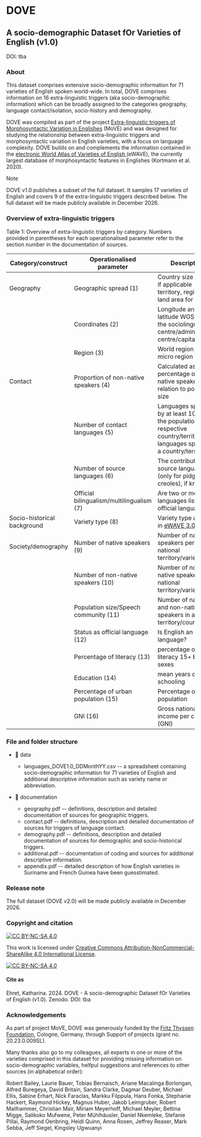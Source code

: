 # DOVE 

## A socio-demographic Dataset fOr Varieties of English (v1.0)

DOI: tba

### About 

This dataset comprises extensive socio-demographic information for 71 varieties of English spoken world-wide. In total, DOVE comprises information on 16 extra-linguistic triggers (aka socio-demographic information) which can be broadly assigned to the categories geography, language contact/isolation, socio-history and demography. 

DOVE was compiled as part of the project [Extra-linguistic triggers of Morphosyntactic Variation in Englishes](https://sites.google.com/site/katlehret/research/MoVE) (MoVE) and was designed for studying the relationship between extra-linguistic triggers and morphosyntactic variation in English varieties, with a focus on language complexity. DOVE builds on and complements the information contained in the [electronic World Atlas of Varieties of English ](https://ewave-atlas.org/) (eWAVE), the currently largest database of morphosyntactic features in Englishes (Kortmann et al. 2020). 

> [!NOTE]
>  DOVE v1.0 publishes a subset of the full dataset. It samples 17 varieties of English and covers 9 of the extra-linguistic triggers described below. The full dataset will be made publicly
> available in December 2026.

### Overview of extra-linguistic triggers

Table 1: Overview of extra-linguistic triggers by category. Numbers provided in parentheses for each operationalised parameter refer to the section number in the documentation of sources.

| Category/construct | Operationalised parameter | Description | Variable name | 
| ------------- | ------------- | ------------- | ------------- |
| Geography  | Geographic spread (1)  | Country size in km²; if applicable territory, region or land area for islands | spread |
|   | Coordinates (2)  | Longitude and latitude WGS84 of the sociolinguistic centre/administrative centre/capital| longitude, latitude | 
|  |Region (3) |World region and micro region | region, region_micro |
|  Contact | Proportion of non-native speakers (4) | Calculated as the percentage of non-native speakers in relation to population size | prop_non-natives | 
|  | Number of contact languages (5)  |  Languages spoken by at least 10% of the population of the respective country/territory, all languages spoken in a country/territoty | contact_languages, all_languages |
|   | Number of source languages (6)  |  The contributing source language (only for pidgins and creoles), if known|  source_languages | 
||Official bilingualism/multilingualism (7) | Are two or more languages listed as official language(s)? | bilingualism (yes/no)|
|Socio-historical background|Variety type (8)|Variety type as listed in [eWAVE 3.0](https://ewave-atlas.org/)| language_type |
|Society/demography|Number of native speakers (9) | Number of native speakers per national territory/variety | natives |
||Number of non-native speakers (10)|Number of non- native speakers per national territory/variety|non-natives|
||Population size/Speech community (11)|Number of native and non-native speakers in a given territory/country|population|
||Status as official language (12)|Is English an official language? |official (yes/no)|
||Percentage of literacy (13) |percentage of adult literacy 15+ both sexes|literacy, literacy_rounded |
| | Education (14) |mean years of schooling | education|
|| Percentage of urban population (15) | Percentage of urban population| urban_pop |
||GNI (16) |Gross national income per capita (GNI) | GNI|

### File and folder structure

* :file_folder: data

  * languages_DOVE1.0_DDMonthYY.csv -- a spreadsheet containing socio-demographic information for 71 varieties of English and additional descriptive information such as variety name or abbreviation.

* :file_folder: documentation

  * geography.pdf -- definitions, description and detailed documentation of sources for geographic triggers.
  * contact.pdf -- definitions, description and detailed documentation of sources for triggers of language contact.
  * demography.pdf -- definitions, description and detailed documentation of sources for demographic and socio-historical triggers.
  * additional.pdf -- documentation of coding and sources for additional descriptive information.
  * appendix.pdf -- detailed description of how English varieties in Suriname and French Guinea have been guesstimated.

### Release note

The full dataset (DOVE v2.0) will be made publicly available in December 2026.

### Copyright and citation

[![CC BY-NC-SA 4.0][cc-by-nc-sa-shield]][cc-by-nc-sa]

This work is licensed under
[Creative Commons Attribution-NonCommercial-ShareAlike 4.0 International License][cc-by-nc-sa].

[![CC BY-NC-SA 4.0][cc-by-nc-sa-image]][cc-by-nc-sa]

[cc-by-nc-sa]: http://creativecommons.org/licenses/by-nc-sa/4.0/
[cc-by-nc-sa-image]: https://licensebuttons.net/l/by-nc-sa/4.0/88x31.png
[cc-by-nc-sa-shield]: https://img.shields.io/badge/License-CC%20BY--NC--SA%204.0-lightgrey.svg

#### Cite as

Ehret, Katharina. 2024. DOVE - A socio-demographic Dataset fOr Varieties of English (v1.0). Zenodo.
DOI: tba

### Acknowledgements

As part of project MoVE, DOVE was generously funded by the [Fritz Thyssen Foundation](https://www.fritz-thyssen-stiftung.de/en/), Cologne, Germany, through Support of projects (grant no. 20.23.0.009SL).

Many thanks also go to my colleagues, all experts in one or more of the varieties comprised in this dataset for providing missing information on socio-demographic variables, helfpul suggestions and references to other sources (in alphabetical order): 

Robert Bailey, Laurie Bauer, Tobias Bernaisch, Ariane Macalinga Borlongan, Alfred Buregeya, David Britain, Sandra Clarke, Dagmar Deuber, Michael Ellis, Sabine Erhart, Nick Faraclas, Markku Filppula, Hans Fonka, Stephanie Hackert, Raymond Hickey, Magnus Huber, Jakob Leimgruber, Robert Mailhammer, Christian Mair, Miriam Meyerhoff, Michael Meyler, Bettina Migge, Salikoko Mufwene, Peter Mühlhäusler, Daniel Nkemleke, Stefanie Pillai, Raymond Oenbring, Heidi Quinn, Anna Rosen, Jeffrey Reaser, Mark Sebba, Jeff Siegel, Kingsley Ugwuanyi


